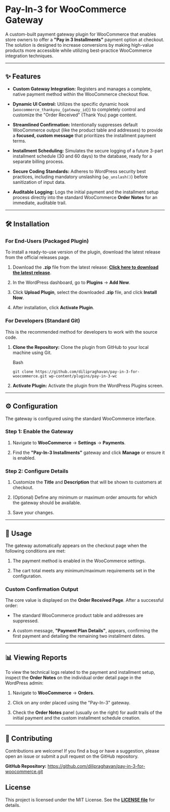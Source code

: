 Pay-In-3 for WooCommerce Gateway
=================================

A custom-built payment gateway plugin for WooCommerce that enables store owners to offer a **"Pay in 3 Installments"** payment option at checkout. The solution is designed to increase conversions by making high-value products more accessible while utilizing best-practice WooCommerce integration techniques.

* * * * *

✨ Features
----------

-   **Custom Gateway Integration:** Registers and manages a complete, native payment method within the WooCommerce checkout flow.

-   **Dynamic UI Control:** Utilizes the specific dynamic hook (`woocommerce_thankyou_{gateway_id}`) to completely control and customize the "Order Received" (Thank You) page content.

-   **Streamlined Confirmation:** Intentionally suppresses default WooCommerce output (like the product table and addresses) to provide a **focused, custom message** that prioritizes the installment payment terms.

-   **Installment Scheduling:** Simulates the secure logging of a future 3-part installment schedule (30 and 60 days) to the database, ready for a separate billing process.

-   **Secure Coding Standards:** Adheres to WordPress security best practices, including mandatory unslashing (`wp_unslash()`) before sanitization of input data.

-   **Auditable Logging:** Logs the initial payment and the installment setup process directly into the standard WooCommerce **Order Notes** for an immediate, auditable trail.

* * * * *

🛠 Installation
---------------

### For End-Users (Packaged Plugin)

To install a ready-to-use version of the plugin, download the latest release from the official releases page.

1.  Download the **.zip** file from the latest release: **[Click here to download the latest release](https://www.google.com/search?q=https://github.com/dilipraghavan/pay-in-3-for-woocommerce/releases)**.

2.  In the WordPress dashboard, go to **Plugins** → **Add New**.

3.  Click **Upload Plugin**, select the downloaded **.zip** file, and click **Install Now**.

4.  After installation, click **Activate Plugin**.

### For Developers (Standard Git)

This is the recommended method for developers to work with the source code.

1.  **Clone the Repository:** Clone the plugin from GitHub to your local machine using Git.

    Bash

    ```
    git clone https://github.com/dilipraghavan/pay-in-3-for-woocommerce.git wp-content/plugins/pay-in-3-wc

    ```

2.  **Activate Plugin:** Activate the plugin from the WordPress Plugins screen.

* * * * *

⚙️ Configuration
----------------

The gateway is configured using the standard WooCommerce interface.

### Step 1: Enable the Gateway

1.  Navigate to **WooCommerce** → **Settings** → **Payments**.

2.  Find the **"Pay-In-3 Installments"** gateway and click **Manage** or ensure it is enabled.

### Step 2: Configure Details

1.  Customize the **Title** and **Description** that will be shown to customers at checkout.

2.  (Optional) Define any minimum or maximum order amounts for which the gateway should be available.

3.  Save your changes.

* * * * *

🚀 Usage
--------

The gateway automatically appears on the checkout page when the following conditions are met:

1.  The payment method is enabled in the WooCommerce settings.

2.  The cart total meets any minimum/maximum requirements set in the configuration.

### Custom Confirmation Output

The core value is displayed on the **Order Received Page**. After a successful order:

-   The standard WooCommerce product table and addresses are suppressed.

-   A custom message, **"Payment Plan Details"**, appears, confirming the first payment and detailing the remaining two installment dates.

* * * * *

📊 Viewing Reports
------------------

To view the technical logs related to the payment and installment setup, inspect the **Order Notes** on the individual order detail page in the WordPress admin:

1.  Navigate to **WooCommerce** → **Orders**.

2.  Click on any order placed using the "Pay-In-3" gateway.

3.  Check the **Order Notes** panel (usually on the right) for audit trails of the initial payment and the custom installment schedule creation.

* * * * *

🤝 Contributing
---------------

Contributions are welcome! If you find a bug or have a suggestion, please open an issue or submit a pull request on the GitHub repository.

**GitHub Repository:** <https://github.com/dilipraghavan/pay-in-3-for-woocommerce.git>

License
--------

This project is licensed under the MIT License. See the **[LICENSE file](https://github.com/dilipraghavan/pay-in-3-for-woocommerce/blob/main/LICENSE)** for details.
